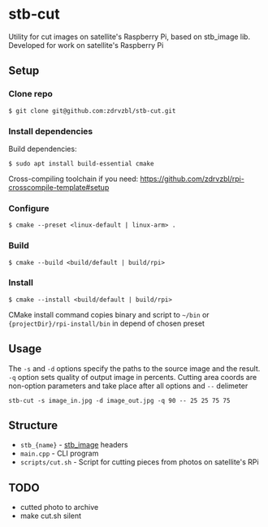 # stb-cut
Utility for cut images on satellite's Raspberry Pi, based on stb_image lib. Developed for work on satellite's Raspberry Pi

## Setup

### Clone repo
```shell
$ git clone git@github.com:zdrvzbl/stb-cut.git
```

### Install dependencies

Build dependencies:
```shell
$ sudo apt install build-essential cmake
```
Cross-compiling toolchain if you need: https://github.com/zdrvzbl/rpi-crosscompile-template#setup

### Configure

```shell
$ cmake --preset <linux-default | linux-arm> .

```
### Build

```shell
$ cmake --build <build/default | build/rpi>
```

### Install

```shell
$ cmake --install <build/default | build/rpi>
```

CMake install command copies binary and script to `~/bin` or `{projectDir}/rpi-install/bin` in depend of chosen preset

## Usage

The `-s` and `-d` options specify the paths to the source image and the result. `-q` option sets quality of output image in percents. Cutting area coords are non-option parameters and take place after all options and `--` delimeter

```shell
stb-cut -s image_in.jpg -d image_out.jpg -q 90 -- 25 25 75 75
```


## Structure

- `stb_{name}` - [stb_image](https://github.com/nothings/stb.git) headers
- `main.cpp` - CLI program
- `scripts/cut.sh` - Script for cutting pieces from photos on satellite's RPi

## TODO
- cutted photo to archive
- make cut.sh silent